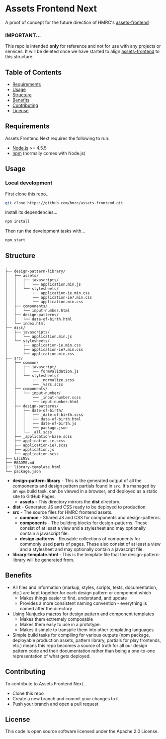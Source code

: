 # Assets Frontend Next

A proof of concept for the future direction of HMRC's [assets-frontend](https://github.com/hmrc/assets-frontend)

### IMPORTANT...

This repo is intended **only** for reference and not for use with any projects or services. It will be deleted once we have started to align [assets-frontend](https://github.com/hmrc/assets-frontend) to this structure.

## Table of Contents

* [Requirements](#requirements)
* [Usage](#usage)
* [Structure](#structure)
* [Benefits](#benefits)
* [Contributing](#contributing)
* [License](#license)


## Requirements

Assets Frontend Next requires the following to run:

* [Node.js](https://nodejs.org/) >= 4.5.5
* [npm](https://www.npmjs.com/) (normally comes with Node.js)


## Usage

### Local development

First clone this repo...

```sh
git clone https://github.com/hmrc/assets-frontend.git
```

Install its dependencies...

```sh
npm install
```

Then run the development tasks with...

```sh
npm start
```


## Structure

```
.
├── design-pattern-library/
│   ├── assets/
│   │   ├── javascripts/
│   │   │   └── application.min.js
│   │   └── stylesheets/
│   │       ├── application-ie.min.css
│   │       ├── application-ie7.min.css
│   │       └── application.min.css
│   ├── components/
│   │   └── input-number.html
│   ├── design-patterns/
│   │   └── date-of-birth.html
│   └── index.html
├── dist/
│   ├── javascripts/
│   │   └── application.min.js
│   └── stylesheets/
│       ├── application-ie.min.css
│       ├── application-ie7.min.css
│       └── application.min.css
├── src/
│   ├── common/
│   │   ├── javascript/
│   │   │   └── formValidation.js
│   │   └── stylesheets/
│   │       ├── _normalize.scss
│   │       └── _vars.scss
│   ├── components/
│   │   └── input-number/
│   │       ├── _input-number.scss
│   │       └── input-number.html
│   ├── design-patterns/
│   │   ├── date-of-birth/
│   │   │   ├── _date-of-birth.scss
│   │   │   ├── date-of-birth.html
│   │   │   ├── date-of-birth.js
│   │   │   └── package.json
│   │   └── _all.scss
│   ├── _application-base.scss
│   ├── application-ie.scss
│   ├── application-ie7.scss
│   ├── application.js
│   └── application.scss
├── LICENSE
├── README.md
├── library-template.html
└── package.json
```

* **design-pattern-library** - This is the generated output of all the components and design pattern partials found in `src`. It's managed by an `npm` build task, can be viewed in a browser, and deployed as a static site to GitHub Pages.
	* **assets** - This directory mirrors the **dist** directory.
* **dist** - Generated JS and CSS ready to be deployed to production.
* **src** - The source files for HMRC frontend assets.
	* **common** - Shared JS and CSS for components and design-patterns.
	* **components** - The building blocks for design-patterns. These consist of at least a view and a stylesheet and may optionally contain a javascript file.
	* **design-patterns** - Reusable collections of components for commonly used parts of pages. These also consist of at least a view and a stylesheet and may optionally contain a javascript file.
* **library-template.html** - This is the template file that the design-pattern-library will be generated from.


## Benefits

* All files and information (markup, styles, scripts, tests, documentation, etc.) are kept together for each design pattern or component which
	* Makes things easier to find, understand, and update
	* Provides a more consistent naming convention - everything is named after the directory
* Using [Nunjucks macros](https://mozilla.github.io/nunjucks/templating.html#macro) for design pattern and component templates 
	* Makes them extremely composable
	* Makes them easy to use in a prototype.
	* Makes it simple to transpile them into other templating languages
* Simple build tasks for compiling for various outputs (npm package, deployable production assets, pattern library, partials for play frontends, etc.) means this repo becomes a source of truth for all our design pattern code and their documentation rather than being a one-to-one representation of what gets deployed.


## Contributing

To contribute to Assets Frontend Next...

* Clone this repo
* Create a new branch and commit your changes to it
* Push your branch and open a pull request


## License

This code is open source software licensed under the Apache 2.0 License.
